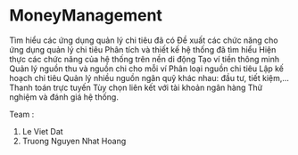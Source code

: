 # MoneyManagement
Tìm hiểu các ứng dụng quản lý chi tiêu đã có
Đề xuất các chức năng cho ứng dụng quản lý chi tiêu
Phân tích và thiết kế hệ thống đã tìm hiểu
Hiện thực các chức năng của hệ thống trên nền di động
Tạo ví tiền thông minh
Quản lý nguồn thu và nguồn chi cho mỗi ví
Phân loại nguồn chi tiêu
Lập kế hoạch chi tiêu
Quản lý nhiều nguồn ngân quỹ khác nhau: đầu tư, tiết kiệm,…
Thanh toán trực tuyến
Tùy chọn liên kết với tài khoản ngân hàng
Thử nghiệm và đánh giá hệ thống.


Team :

1. Le Viet Dat
2. Truong Nguyen Nhat Hoang
